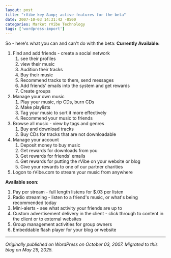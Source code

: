 ```yaml
---
layout: post
title: "rVibe key &amp; active features for the beta"
date: 2007-10-03 14:31:42 -0500
categories: Market rVibe Technology
tags: ['wordpress-import']
---
```


So - here's what you can and can't do with the beta: **Currently Available:**

  1. Find and add friends - create a social network 
     1. see their profiles
     2. view their music
     3. Audition their tracks
     4. Buy their music
     5. Recommend tracks to them, send messages
     6. Add friends' emails into the system and get rewards
     7. Create groups
  2. Manage your own music 
     1. Play your music, rip CDs, burn CDs
     2. Make playlists
     3. Tag your music to sort it more effectively
     4. Recommend your music to friends
  3. Browse all music - view by tags and genres 
     1. Buy and download tracks
     2. Buy CDs for tracks that are not downloadable
  4. Manage your account 
     1. Deposit money to buy music
     2. Get rewards for downloads from you
     3. Get rewards for friends' emails
     4. Get rewards for putting the rVibe on your website or blog
     5. Give your rewards to one of our partner charities
  5. Logon to rVibe.com to stream your music from anywhere

**Available soon:**

  1. Pay per stream - full length listens for $.03 per listen
  2. Radio streaming - listen to a friend's music, or what's being recommended today
  3. Mini-alerts - see what activity your friends are up to
  4. Custom advertisement delivery in the client - click through to content in the client or to external websites
  5. Group management activities for group owners
  6. Embeddable flash player for your blog or website

---

*Originally published on WordPress on October 03, 2007. Migrated to this blog on May 29, 2025.*
